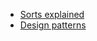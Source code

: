 - [Sorts explained](https://illustrated-algorithms.now.sh/)
- [Design patterns](https://github.com/kamranahmedse/design-patterns-for-humans)
